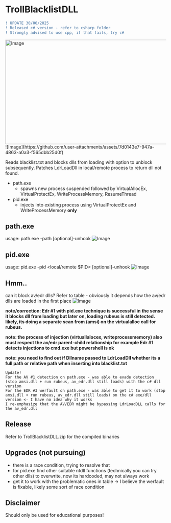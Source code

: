 # TrollBlacklistDLL
```diff
! UPDATE 30/06/2025 
! Released c# version - refer to csharp folder
! Strongly advised to use cpp, if that fails, try c#
```
<img width="1323" height="326" alt="Image" src="https://github.com/user-attachments/assets/4fcc5890-c6d5-4600-947d-47a9fc546db6" />
![Image](https://github.com/user-attachments/assets/7d0143e7-947a-4863-a0a3-f565dbb25d0f)

Reads blacklist.txt and blocks dlls from loading with option to unblock subsequently. Patches LdrLoadDll in local/remote process to return dll not found.
- path.exe
  - spawns new process suspended followed by VirtualAllocEx, VirtualProtectEx, WriteProcessMemory, ResumeThread
- pid.exe
  - injects into existing process using VirtualProtectEx and WriteProcessMemory **only**

  
## path.exe
usage: path.exe -path <path to file> [optional]-unhook <time in seconds>
![Image](https://github.com/user-attachments/assets/c90a01cc-85a5-4f53-a596-f773d6834d04)

## pid.exe
usage: pid.exe -pid <local/remote $PID> [optional]-unhook <time in seconds>
![Image](https://github.com/user-attachments/assets/da0cd08e-7260-4cef-9dc4-137622076cab)


## Hmm.. 
can it block av/edr dlls? Refer to table - obviously it depends how the av/edr dlls are loaded in the first place
![Image](https://github.com/user-attachments/assets/c14502a4-2833-43a6-8f82-2f66fdfdbc2b)

**note/correction: Edr #1 with pid.exe technique is successful in the sense it blocks dll from loading but later on, loading rubeus is still detected. likely, its doing a separate scan from (amsi) on the virtualalloc call for rubeus.**

**note: the process of injection (virtuallalocex, writeprocessmemory) also must respect the av/edr parent-child relationship for example Edr #1 detects injections to cmd.exe but powershell is ok**

**note: you need to find out if Dllname passed to LdrLoadDll whether its a full path or relative path when inserting into blacklist.txt**

```
Update!
For the AV #1 detection on path.exe - was able to evade detection (stop amsi.dll + run rubeus, av_edr.dll still loads) with the c# dll version
For the EDR #3 werfault on path.exe - was able to get it to work (stop amsi.dll + run rubeus, av_edr.dll still loads) on the c# exe/dll version <- I have no idea why it works
I re-emphasize that the AV/EDR might be bypassing LdrLoadDLL calls for the av_edr.dll 
```

## Release
Refer to TrollBlacklistDLL.zip for the compiled binaries

## Upgrades (not pursuing)
- there is a race condition, trying to resolve that
- for pid.exe find other suitable ntdll functions (technically you can try other dlls) to overwrite, now its hardcoded, may not always work
- get it to work with the problematic ones in table -> I believe the werfault is fixable, likely some sort of race condition   

## Disclaimer
Should only be used for educational purposes!
